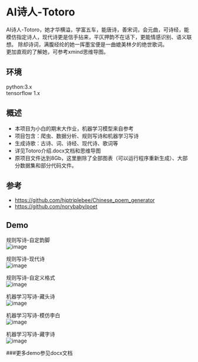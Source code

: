 # AI诗人-Totoro
AI诗人-Totoro，她才华横溢，学富五车，能唐诗，善宋词，会元曲，可诗经，能模仿指定诗人，现代诗更是信手拈来，平仄押韵不在话下，更能情感识别、语义联想。
除却诗词，满腹经纶的她一挥墨宝便是一曲媲美林夕的绝世歌词。<br/>
更加直观的了解她，可参考xmind思维导图。

## 环境
python:3.x <br /> 
tensorflow  1.x

## 概述
- 本项目为小白的期末大作业，机器学习模型来自参考
- 项目包含：爬虫、数据分析、规则写诗和机器学习写诗
- 生成诗歌：古诗、词、诗经、现代诗、歌词等
- 详见Totoro介绍.docx文档和思维导图
- 原项目文件达到8Gb，这里删除了全部图表（可以运行程序重新生成）、大部分数据集和部分代码文件。

## 参考
- https://github.com/hjptriplebee/Chinese_poem_generator
- https://github.com/norybaby/poet

## Demo
规则写诗-自定韵脚 <br /> 
![image](https://github.com/ZubinGou/AI_Poet_Totoro/tree/master/Demo/reg_rhyme.png) <br /> 

规则写诗-现代诗 <br /> 
![image](https://github.com/ZubinGou/AI_Poet_Totoro/tree/master/Demo/reg_modern.png)

规则写诗-自定义格式 <br /> 
![image](https://github.com/ZubinGou/AI_Poet_Totoro/tree/master/Demo/reg_self.png) <br />

机器学习写诗-藏头诗<br /> 
![image](https://github.com/ZubinGou/AI_Poet_Totoro/tree/master/Demo/ml_head.jgp) <br />

机器学习写诗-模仿李白<br /> 
![image](https://github.com/ZubinGou/AI_Poet_Totoro/tree/master/Demo/ml_imitate.png) <br />

机器学习写诗-藏字诗<br /> 
![image](https://github.com/ZubinGou/AI_Poet_Totoro/tree/master/Demo/ml_hide.png) <br />

###更多demo参见docx文档
